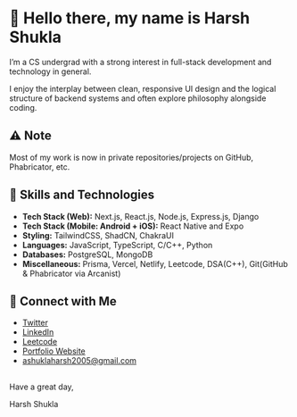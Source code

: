 # 👋 Hello there, my name is Harsh Shukla

I’m a CS undergrad with a strong interest in full-stack development and technology in general. 

I enjoy the interplay between clean, responsive UI design and the logical structure of backend systems and often explore philosophy alongside coding.


## ⚠️ Note 
Most of my work is now in private repositories/projects on GitHub, Phabricator, etc.

## 💼 Skills and Technologies

- **Tech Stack (Web):** Next.js, React.js, Node.js, Express.js, Django
- **Tech Stack (Mobile: Android + iOS):** React Native and Expo
- **Styling:** TailwindCSS, ShadCN, ChakraUI
- **Languages:** JavaScript, TypeScript, C/C++, Python
- **Databases:** PostgreSQL, MongoDB
- **Miscellaneous:** Prisma, Vercel, Netlify, Leetcode, DSA(C++), Git(GitHub & Phabricator via Arcanist)

## 🔗 Connect with Me

- [Twitter](https://twitter.com/PrgrmrShukla)
- [LinkedIn](https://www.linkedin.com/in/harsh-s-274277255)
- [Leetcode](https://leetcode.com/harshshukla_123)
- [Portfolio Website](https://prgrmr.vercel.app)
- ashuklaharsh2005@gmail.com


##
Have a great day,

Harsh Shukla

